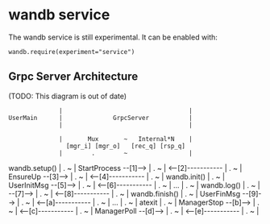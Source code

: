 
# wandb service

The wandb service is still experimental.  It can be enabled with:
```
wandb.require(experiment="service")
```

## Grpc Server Architecture

(TODO: This diagram is out of date)

                  |                                   |
    UserMain      |              GrpcServer           |
                  |                                   |

                  |       Mux       ~   Internal*N    |
                    [mgr_i] [mgr_o]   [rec_q] [rsp_q]
                  |        .        ~                 |
 wandb.setup()
                  |        .        ~                 |
 StartProcess  --[1]-->
                  |        .        ~                 |
              <--[2]-----------
                  |        .        ~                 |
 EnsureUp      --[3]-->
                  |        .        ~                 |
              <--[4]-----------
                  |        .        ~                 |
 wandb.init()
                  |        .        ~                 |
 UserInitMsg   --[5]-->
                  |        .        ~                 |
              <--[6]-----------
                  |        .        ~                 |
 ...
                  |        .        ~                 |
 wandb.log()
                  |        .        ~                 |
               --[7]-->
                  |        .        ~                 |
              <--[8]-----------
                  |        .        ~                 |
 wandb.finish()
                  |        .        ~                 |
 UserFinMsg    --[9]-->
                  |        .        ~                 |
              <--[a]-----------
                  |        .        ~                 |
 ...
                  |        .        ~                 |
 atexit
                  |        .        ~                 |
 ManagerStop   --[b]-->
                  |        .        ~                 |
              <--[c]-----------
                  |        .        ~                 |
 ManagerPoll   --[d]-->
                  |        .        ~                 |
              <--[e]-----------
                  |        .        ~                 |
